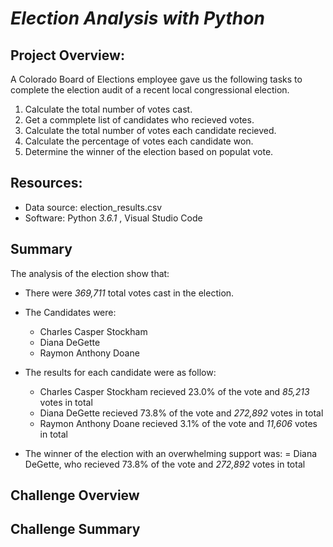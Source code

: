 # ***Election Analysis with Python***

## **Project Overview:**

A Colorado Board of Elections employee gave us the following tasks to complete the election audit of a recent local congressional election.

1. Calculate the total number of votes cast.
2. Get a commplete list of candidates who recieved votes.
3. Calculate the total number of votes each candidate recieved.
4. Calculate the percentage of votes each candidate won.
5. Determine the winner of the election based on populat vote.

## **Resources:**
- Data source: election_results.csv
- Software: Python *3.6.1* , Visual Studio Code

## **Summary**
The analysis of the election show that:

  - There were *369,711* total votes cast in the election.
  - The Candidates were:
      - Charles Casper Stockham
      - Diana DeGette
      - Raymon Anthony Doane
      
  - The results for each candidate were as follow:
  
      - Charles Casper Stockham recieved 23.0% of the vote and *85,213* votes in total
      - Diana DeGette recieved 73.8% of the vote and *272,892* votes in total
      - Raymon Anthony Doane recieved 3.1% of the vote and *11,606* votes in total
      
  - The winner of the election with an overwhelming support was:
      =  Diana DeGette, who recieved 73.8% of the vote and *272,892* votes in total
    
    
## Challenge Overview


## Challenge Summary
  

